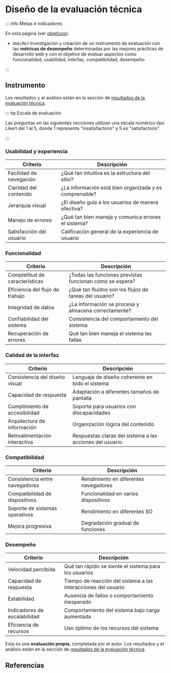 # Diseño de la evaluación técnica

::: info Metas e indicadores

En esta página (ver [objetivos](/proyecto/objetivos.md)):

- `Ob6|Me3` Investigación y creación de un instrumento de evaluación con las **métricas de desempeño** determinadas por las mejores prácticas de desarrollo web y con el objetivo de evaluar aspectos como funcionalidad, usabilidad, interfaz, compatibilidad, desempeño

:::

## Instrumento

Los resultados y el análisis están en la sección de [resultados de la evaluación técnica](/resultados/evaluacion/tecnica.md).

::: tip Escala de evaluación

Las preguntas en las siguientes secciones utilizan una escala numérico tipo Likert del 1 al 5, donde 1 representa "insatisfactorio" y 5 es "satisfactorio".

:::

### Usabilidad y experiencia

| Criterio                 | Descripción                                             |
| ------------------------ | ------------------------------------------------------- |
| Facilidad de navegación  | ¿Qué tan intuitiva es la estructura del sitio?          |
| Claridad del contenido   | ¿La información está bien organizada y es comprensible? |
| Jerarquía visual         | ¿El diseño guía a los usuarios de manera efectiva?      |
| Manejo de errores        | ¿Qué tan bien maneja y comunica errores el sistema?     |
| Satisfacción del usuario | Calificación general de la experiencia de usuario       |

### Funcionalidad

| Criterio                        | Descripción                                              |
| ------------------------------- | -------------------------------------------------------- |
| Completitud de características  | ¿Todas las funciones previstas funcionan como se espera? |
| Eficiencia del flujo de trabajo | ¿Qué tan fluidos son los flujos de tareas del usuario?   |
| Integridad de datos             | ¿La información se procesa y almacena correctamente?     |
| Confiabilidad del sistema       | Consistencia del comportamiento del sistema              |
| Recuperación de errores         | Qué tan bien maneja el sistema las fallas                |

### Calidad de la interfaz

| Criterio                       | Descripción                                              |
| ------------------------------ | -------------------------------------------------------- |
| Consistencia del diseño visual | Lenguaje de diseño coherente en todo el sistema          |
| Capacidad de respuesta         | Adaptación a diferentes tamaños de pantalla              |
| Cumplimiento de accesibilidad  | Soporte para usuarios con discapacidades                 |
| Arquitectura de información    | Organización lógica del contenido                        |
| Retroalimentación interactiva  | Respuestas claras del sistema a las acciones del usuario |

### Compatibilidad

| Criterio                       | Descripción                           |
| ------------------------------ | ------------------------------------- |
| Consistencia entre navegadores | Rendimiento en diferentes navegadores |
| Compatibilidad de dispositivos | Funcionalidad en varios dispositivos  |
| Soporte de sistemas operativos | Rendimiento en diferentes SO          |
| Mejora progresiva              | Degradación gradual de funciones      |

### Desempeño

| Criterio                     | Descripción                                                    |
| ---------------------------- | -------------------------------------------------------------- |
| Velocidad percibida          | Qué tan rápido se siente el sistema para los usuarios          |
| Capacidad de respuesta       | Tiempo de reacción del sistema a las interacciones del usuario |
| Estabilidad                  | Ausencia de fallos o comportamiento inesperado                 |
| Indicadores de escalabilidad | Comportamiento del sistema bajo carga aumentada                |
| Eficiencia de recursos       | Uso óptimo de los recursos del sistema                         |

Esta es una **evaluación propia**, completada por el autor. Los resultados y el análisis están en la sección de [resultados de la evaluación técnica](/resultados/evaluacion/tecnica.md).

## Referencias

<Citation citekey="krug2014dont" />
<Citation citekey="libby2016responsive" />
